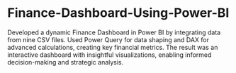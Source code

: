 # Finance-Dashboard-Using-Power-BI
Developed a dynamic Finance Dashboard in Power BI by integrating data from nine CSV files. Used Power Query for data shaping and DAX for advanced calculations, creating key financial metrics. The result was an interactive dashboard with insightful visualizations, enabling informed decision-making and strategic analysis.
